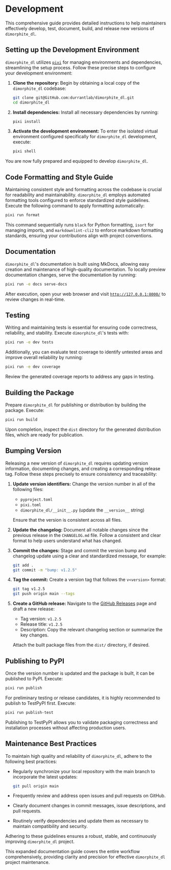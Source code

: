 # Development

This comprehensive guide provides detailed instructions to help maintainers effectively develop, test, document, build, and release new versions of `dimorphite_dl`.

## Setting up the Development Environment

`dimorphite_dl` utilizes [`pixi`](https://pixi.sh/latest/) for managing environments and dependencies, streamlining the setup process. Follow these precise steps to configure your development environment:

1.  **Clone the repository:**
    Begin by obtaining a local copy of the `dimorphite_dl` codebase:

    ```bash
    git clone git@GitHub.com:durrantlab/dimorphite_dl.git
    cd dimorphite_dl
    ```
2.  **Install dependencies:**
    Install all necessary dependencies by running:

    ```bash
    pixi install
    ```
3.  **Activate the development environment:**
    To enter the isolated virtual environment configured specifically for `dimorphite_dl` development, execute:

    ```bash
    pixi shell
    ```

You are now fully prepared and equipped to develop `dimorphite_dl`.

## Code Formatting and Style Guide

Maintaining consistent style and formatting across the codebase is crucial for readability and maintainability.
`dimorphite_dl` employs automated formatting tools configured to enforce standardized style guidelines.
Execute the following command to apply formatting automatically:

```bash
pixi run format
```

This command sequentially runs `black` for Python formatting, `isort` for managing imports, and `markdownlint-cli2` to enforce markdown formatting standards, ensuring your contributions align with project conventions.

## Documentation

`dimorphite_dl`'s documentation is built using MkDocs, allowing easy creation and maintenance of high-quality documentation.
To locally preview documentation changes, serve the documentation by running:

```bash
pixi run -e docs serve-docs
```

After execution, open your web browser and visit [`http://127.0.0.1:8000/`](http://127.0.0.1:8000/) to review changes in real-time.

## Testing

Writing and maintaining tests is essential for ensuring code correctness, reliability, and stability.
Execute `dimorphite_dl`'s tests with:

```bash
pixi run -e dev tests
```

Additionally, you can evaluate test coverage to identify untested areas and improve overall reliability by running:

```bash
pixi run -e dev coverage
```

Review the generated coverage reports to address any gaps in testing.

## Building the Package

Prepare `dimorphite_dl` for publishing or distribution by building the package.
Execute:

```bash
pixi run build
```

Upon completion, inspect the `dist` directory for the generated distribution files, which are ready for publication.

## Bumping Version

Releasing a new version of `dimorphite_dl` requires updating version information, documenting changes, and creating a corresponding release tag. Follow these steps precisely to ensure consistency and traceability:

1. **Update version identifiers:**
   Change the version number in all of the following files:

   - `pyproject.toml`
   - `pixi.toml`
   - `dimorphite_dl/__init__.py` (update the `__version__` string)

   Ensure that the version is consistent across all files.

2. **Update the changelog:**
   Document all notable changes since the previous release in the `CHANGELOG.md` file. Follow a consistent and clear format to help users understand what has changed.

3. **Commit the changes:**
   Stage and commit the version bump and changelog update using a clear and standardized message, for example:

   ```bash
   git add .
   git commit -m "bump: v1.2.5"
   ```

4. **Tag the commit:**
   Create a version tag that follows the `v<version>` format:

   ```bash
   git tag v1.2.5
   git push origin main --tags
   ```

5. **Create a GitHub release:**
   Navigate to the [GitHub Releases](https://github.com/durrantlab/dimorphite_dl/releases) page and draft a new release:

   - Tag version: `v1.2.5`
   - Release title: `v1.2.5`
   - Description: Copy the relevant changelog section or summarize the key changes.

   Attach the built package files from the `dist/` directory, if desired.

## Publishing to PyPI

Once the version number is updated and the package is built, it can be published to PyPI.
Execute:

```bash
pixi run publish
```

For preliminary testing or release candidates, it is highly recommended to publish to TestPyPI first.
Execute:

```bash
pixi run publish-test
```

Publishing to TestPyPI allows you to validate packaging correctness and installation processes without affecting production users.

## Maintenance Best Practices

To maintain high quality and reliability of `dimorphite_dl`, adhere to the following best practices:

-   Regularly synchronize your local repository with the main branch to incorporate the latest updates:

    ```bash
    git pull origin main
    ```
-   Frequently review and address open issues and pull requests on GitHub.
-   Clearly document changes in commit messages, issue descriptions, and pull requests.
-   Routinely verify dependencies and update them as necessary to maintain compatibility and security.

Adhering to these guidelines ensures a robust, stable, and continuously improving `dimorphite_dl` project.

This expanded documentation guide covers the entire workflow comprehensively, providing clarity and precision for effective `dimorphite_dl` project maintenance.
